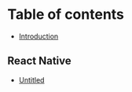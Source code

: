 # Table of contents

* [Introduction](README.md)

## React Native

* [Untitled](react-native/untitled.md)

